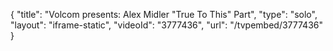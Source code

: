 {
    "title": "Volcom presents: Alex Midler \"True To This\" Part",
    "type": "solo",
    "layout": "iframe-static",
    "videoId": "3777436",
    "url": "\/tvpembed\/3777436"
}
